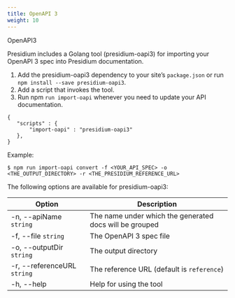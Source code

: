 ```yaml
---
title: OpenAPI 3
weight: 10
---
```

OpenAPI3

Presidium includes a Golang tool (presidium-oapi3) for importing your OpenAPI 3 spec into Presidium documentation.
1. Add the presidium-oapi3 dependency to your site’s `package.json` or run `npm install --save presidium-oapi3`.
1. Add a script that invokes the tool.
1. Run npm `run import-oapi` whenever you need to update your API documentation.

```
{
   "scripts" : {
       "import-oapi" : "presidium-oapi3"
   },
}
```
Example:
```
$ npm run import-oapi convert -f <YOUR_API_SPEC> -o <THE_OUTPUT_DIRECTORY> -r <THE_PRESIDIUM_REFERENCE_URL>
```
The following options are available for presidium-oapi3:

| Option | Description |
|--------|-------------|
| -n, --apiName  `string` | The name under which the generated docs will be grouped |
| -f, --file  `string` | The OpenAPI 3 spec file |
| -o, --outputDir  `string` | The output directory |
| -r, --referenceURL  `string` | The reference URL (default is `reference`) |
| -h, --help | Help for using the tool |